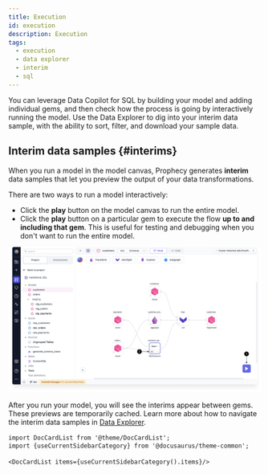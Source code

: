 ```yaml
---
title: Execution
id: execution
description: Execution
tags:
  - execution
  - data explorer
  - interim
  - sql
---
```


You can leverage Data Copilot for SQL by building your model and adding individual gems, and then check how the process is going by interactively running the model. Use the Data Explorer to dig into your interim data sample, with the ability to sort, filter, and download your sample data.

## Interim data samples {#interims}

When you run a model in the model canvas, Prophecy generates **interim** data samples that let you preview the output of your data transformations.

There are two ways to run a model interactively:

- Click the **play** button on the model canvas to run the entire model.
- Click the **play** button on a particular gem to execute the flow **up to and including that gem**. This is useful for testing and debugging when you don't want to run the entire model.

![Interactive run options](img/interactive-execution-sql.png)

After you run your model, you will see the interims appear between gems. These previews are temporarily cached. Learn more about how to navigate the interim data samples in [Data Explorer](docs/analysts/development/data-explorer.md).

```mdx-code-block
import DocCardList from '@theme/DocCardList';
import {useCurrentSidebarCategory} from '@docusaurus/theme-common';

<DocCardList items={useCurrentSidebarCategory().items}/>
```
